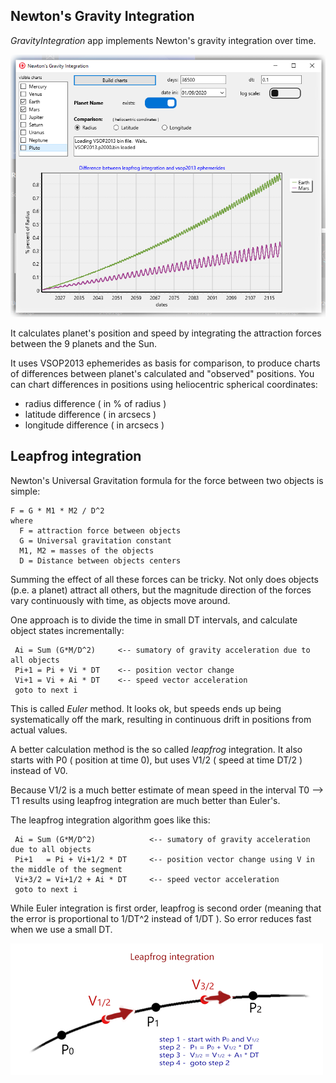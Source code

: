 ## Newton's Gravity Integration

*GravityIntegration* app implements Newton's gravity integration over time.

![GravityIntegration screenshot](screenshotGravityIntegration.png)

It calculates planet's position and speed by integrating the attraction forces
between the 9 planets and the Sun. 

It uses VSOP2013 ephemerides as basis for comparison, to produce charts 
of differences between planet's calculated and "observed" positions.
You can chart differences in positions using heliocentric spherical coordinates: 

* radius difference ( in % of radius ) 
* latitude difference ( in arcsecs )
* longitude difference ( in arcsecs )

## Leapfrog integration
Newton's Universal Gravitation formula for the force between two objects is simple: 

    F = G * M1 * M2 / D^2
    where
      F = attraction force between objects
      G = Universal gravitation constant
      M1, M2 = masses of the objects
      D = Distance between objects centers
    
Summing the effect of all these forces can be tricky. Not only does objects (p.e. a planet) 
attract all others, but the magnitude direction of the forces vary continuously with time,
as objects move around. 

One approach is to divide the time in small DT intervals, and calculate object
states incrementally:

     Ai = Sum (G*M/D^2)     <-- sumatory of gravity acceleration due to all objects
     Pi+1 = Pi + Vi * DT    <-- position vector change 
     Vi+1 = Vi + Ai * DT    <-- speed vector acceleration 
     goto to next i 
  
This is called *Euler* method. It looks ok, but speeds ends up being systematically 
off the mark, resulting in continuous drift in positions from actual values.

A better calculation method is the so called *leapfrog* integration.
It also starts with P0 ( position at time 0), but uses V1/2 ( speed at time DT/2 )
instead of V0.  

Because V1/2 is a much better estimate of mean speed in the interval T0 --> T1
results using leapfrog integration are much better than Euler's.

The leapfrog integration algorithm goes like this:

     Ai = Sum (G*M/D^2)            <-- sumatory of gravity acceleration due to all objects
     Pi+1   = Pi + Vi+1/2 * DT     <-- position vector change using V in the middle of the segment
     Vi+3/2 = Vi+1/2 + Ai * DT     <-- speed vector acceleration 
     goto to next i 
    
While Euler integration is first order, leapfrog is second order (meaning that the error
is proportional to 1/DT^2 instead of 1/DT ). So error reduces fast when we use
a small DT.

![leapfrog integration](leapfrogIntegration.png)

